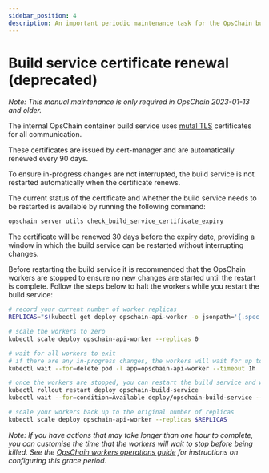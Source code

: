```yaml
---
sidebar_position: 4
description: An important periodic maintenance task for the OpsChain build service.
---
```


# Build service certificate renewal (deprecated)

_Note: This manual maintenance is only required in OpsChain 2023-01-13 and older._

The internal OpsChain container build service uses [mutal TLS](https://en.wikipedia.org/wiki/Mutual_authentication#mTLS) certificates for all communication.

These certificates are issued by cert-manager and are automatically renewed every 90 days.

To ensure in-progress changes are not interrupted, the build service is not restarted automatically when the certificate renews.

The current status of the certificate and whether the build service needs to be restarted is available by running the following command:

```bash
opschain server utils check_build_service_certificate_expiry
```

The certificate will be renewed 30 days before the expiry date, providing a window in which the build service can be restarted without interrupting changes.

Before restarting the build service it is recommended that the OpsChain workers are stopped to ensure no new changes are started until the restart is complete. Follow the steps below to halt the workers while you restart the build service:

```bash
# record your current number of worker replicas
REPLICAS="$(kubectl get deploy opschain-api-worker -o jsonpath='{.spec.replicas}')"

# scale the workers to zero
kubectl scale deploy opschain-api-worker --replicas 0

# wait for all workers to exit
# if there are any in-progress changes, the workers will wait for up to one hour for these to complete
kubectl wait --for=delete pod -l app=opschain-api-worker --timeout 1h

# once the workers are stopped, you can restart the build service and wait for it to become available again
kubectl rollout restart deploy opschain-build-service
kubectl wait --for=condition=Available deploy/opschain-build-service --timeout 5m

# scale your workers back up to the original number of replicas
kubectl scale deploy opschain-api-worker --replicas $REPLICAS
```

_Note: If you have actions that may take longer than one hour to complete, you can customise the time that the workers will wait to stop before being killed. See the [OpsChain workers operations guide](/docs/operations/workers.md) for instructions on configuring this grace period._
